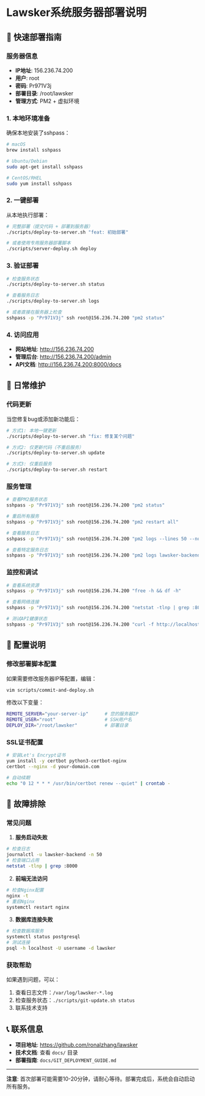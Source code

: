 # Lawsker系统服务器部署说明

## 🚀 快速部署指南

### 服务器信息
- **IP地址**: 156.236.74.200
- **用户**: root
- **密码**: Pr971V3j
- **部署目录**: /root/lawsker
- **管理方式**: PM2 + 虚拟环境

### 1. 本地环境准备

确保本地安装了sshpass：

```bash
# macOS
brew install sshpass

# Ubuntu/Debian
sudo apt-get install sshpass

# CentOS/RHEL
sudo yum install sshpass
```

### 2. 一键部署

从本地执行部署：

```bash
# 完整部署（提交代码 + 部署到服务器）
./scripts/deploy-to-server.sh "feat: 初始部署"

# 或者使用专用服务器部署脚本
./scripts/server-deploy.sh deploy
```

### 3. 验证部署

```bash
# 检查服务状态
./scripts/deploy-to-server.sh status

# 查看服务日志
./scripts/deploy-to-server.sh logs

# 或者直接在服务器上检查
sshpass -p "Pr971V3j" ssh root@156.236.74.200 "pm2 status"
```

### 4. 访问应用

- **网站地址**: http://156.236.74.200
- **管理后台**: http://156.236.74.200/admin  
- **API文档**: http://156.236.74.200:8000/docs

## 📝 日常维护

### 代码更新

当您修复bug或添加新功能后：

```bash
# 方式1: 本地一键更新
./scripts/deploy-to-server.sh "fix: 修复某个问题"

# 方式2: 仅更新代码（不重启服务）
./scripts/deploy-to-server.sh update

# 方式3: 仅重启服务
./scripts/deploy-to-server.sh restart
```

### 服务管理

```bash
# 查看PM2服务状态
sshpass -p "Pr971V3j" ssh root@156.236.74.200 "pm2 status"

# 重启所有服务
sshpass -p "Pr971V3j" ssh root@156.236.74.200 "pm2 restart all"

# 查看服务日志
sshpass -p "Pr971V3j" ssh root@156.236.74.200 "pm2 logs --lines 50 --nostream"

# 查看特定服务日志
sshpass -p "Pr971V3j" ssh root@156.236.74.200 "pm2 logs lawsker-backend --lines 50 --nostream"
```

### 监控和调试

```bash
# 查看系统资源
sshpass -p "Pr971V3j" ssh root@156.236.74.200 "free -h && df -h"

# 查看网络连接
sshpass -p "Pr971V3j" ssh root@156.236.74.200 "netstat -tlnp | grep :8000"

# 测试API健康状态
sshpass -p "Pr971V3j" ssh root@156.236.74.200 "curl -f http://localhost:8000/health"
```

## 🔧 配置说明

### 修改部署脚本配置

如果需要修改服务器IP等配置，编辑：

```bash
vim scripts/commit-and-deploy.sh
```

修改以下变量：
```bash
REMOTE_SERVER="your-server-ip"      # 您的服务器IP
REMOTE_USER="root"                  # SSH用户名
DEPLOY_DIR="/root/lawsker"          # 部署目录
```

### SSL证书配置

```bash
# 安装Let's Encrypt证书
yum install -y certbot python3-certbot-nginx
certbot --nginx -d your-domain.com

# 自动续期
echo "0 12 * * * /usr/bin/certbot renew --quiet" | crontab -
```

## 🚨 故障排除

### 常见问题

1. **服务启动失败**
```bash
# 检查日志
journalctl -u lawsker-backend -n 50
# 检查端口占用
netstat -tlnp | grep :8000
```

2. **前端无法访问**
```bash
# 检查Nginx配置
nginx -t
# 重启Nginx
systemctl restart nginx
```

3. **数据库连接失败**
```bash
# 检查数据库服务
systemctl status postgresql
# 测试连接
psql -h localhost -U username -d lawsker
```

### 获取帮助

如果遇到问题，可以：
1. 查看日志文件：`/var/log/lawsker-*.log`
2. 检查服务状态：`./scripts/git-update.sh status`
3. 联系技术支持

## 📞 联系信息

- **项目地址**: https://github.com/ronalzhang/lawsker
- **技术文档**: 查看 `docs/` 目录
- **部署指南**: `docs/GIT_DEPLOYMENT_GUIDE.md`

---

**注意**: 首次部署可能需要10-20分钟，请耐心等待。部署完成后，系统会自动启动所有服务。